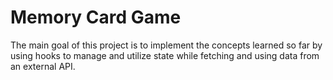 # Memory Card Game

The main goal of this project is to implement the concepts learned so far by using hooks to manage and utilize state while fetching and using data from an external API.

